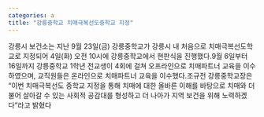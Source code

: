 ```yaml
---
categories: a
title: "강릉중학교 치매극복선도중학교 지정"
---
```

강릉시 보건소는 지난 9월 23일(금) 강릉중학교가 강릉시 내 처음으로 치매극복선도학교로 지정되어 4일(화) 오전 10시에 강릉중학교에서 현판식을 진행했다.9월 6일부터 16일까지 강릉중학교 1학년 전교생이 4회에 걸쳐 오프라인으로 치매파트너 교육을 이수하였으며, 교직원들은 온라인으로 치매파트너 교육을 이수했다.조규전 강릉중학교장은 &ldquo;이번 치매극복선도 중학교 지정을 통해 치매에 대한 올바른 이해를 바탕으로 치매와 더불어 살아갈 수 있는 사회적 공감대를 형성하고 더 나아가 지역 보건을 위해 노력하겠다&rdquo;라고 밝혔다